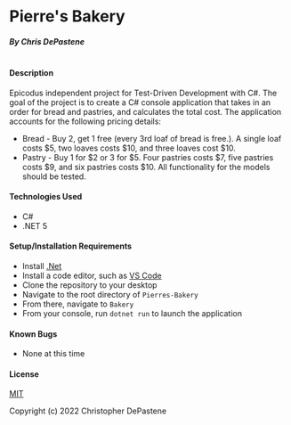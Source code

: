 # Pierre's Bakery
##### By Chris DePastene
#
#
#### Description
Epicodus independent project for Test-Driven Development with C#. The goal of the project is to create a C# console application that takes in an order for bread and pastries, and calculates the total cost. The application accounts for the following pricing details:
* Bread -  Buy 2, get 1 free (every 3rd loaf of bread is free.). A single loaf costs $5, two loaves costs $10, and three loaves cost $10.
* Pastry - Buy 1 for $2 or 3 for $5. Four pastries costs $7, five pastries costs $9, and six pastries costs $10.
All functionality for the models should be tested.

#### Technologies Used
* C#
* .NET 5

#### Setup/Installation Requirements
* Install [.Net](https://dotnet.microsoft.com/en-us/download/dotnet/5.0)
* Install a code editor, such as [VS Code](https://code.visualstudio.com/Download)
* Clone the repository to your desktop
* Navigate to the root directory of `Pierres-Bakery`
* From there, navigate to `Bakery`
* From your console, run `dotnet run` to launch the application

#### Known Bugs
* None at this time

#### License
[MIT](https://opensource.org/licenses/MIT)

Copyright (c) 2022 Christopher DePastene
